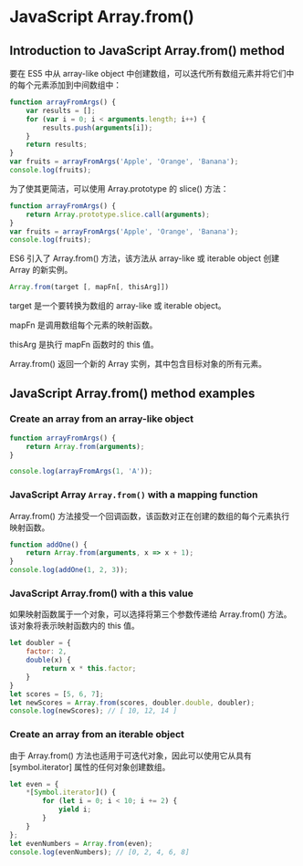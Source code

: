 # JavaScript Array.from()

## Introduction to JavaScript Array.from() method

要在 ES5 中从 array-like object 中创建数组，可以迭代所有数组元素并将它们中的每个元素添加到中间数组中：

```js
function arrayFromArgs() {
    var results = [];
    for (var i = 0; i < arguments.length; i++) {
        results.push(arguments[i]);
    }
    return results;
}
var fruits = arrayFromArgs('Apple', 'Orange', 'Banana');
console.log(fruits);
```

为了使其更简洁，可以使用 Array.prototype 的 slice() 方法：

```js
function arrayFromArgs() {
    return Array.prototype.slice.call(arguments);
}
var fruits = arrayFromArgs('Apple', 'Orange', 'Banana');
console.log(fruits);
```

ES6 引入了 Array.from() 方法，该方法从 array-like 或 iterable object 创建 Array 的新实例。

```js
Array.from(target [, mapFn[, thisArg]])
```

target 是一个要转换为数组的 array-like 或 iterable object。

mapFn 是调用数组每个元素的映射函数。

thisArg 是执行 mapFn 函数时的 this 值。

Array.from() 返回一个新的 Array 实例，其中包含目标对象的所有元素。

## JavaScript Array.from() method examples

### Create an array from an array-like object

```js
function arrayFromArgs() {
    return Array.from(arguments);
}

console.log(arrayFromArgs(1, 'A'));
```

### JavaScript Array `Array.from()` with a mapping function

Array.from() 方法接受一个回调函数，该函数对正在创建的数组的每个元素执行映射函数。

```js
function addOne() {
    return Array.from(arguments, x => x + 1);
}
console.log(addOne(1, 2, 3));
```

### JavaScript Array.from() with a this value

如果映射函数属于一个对象，可以选择将第三个参数传递给 Array.from() 方法。该对象将表示映射函数内的 this 值。

```js
let doubler = {
    factor: 2,
    double(x) {
        return x * this.factor;
    }
}
let scores = [5, 6, 7];
let newScores = Array.from(scores, doubler.double, doubler);
console.log(newScores); // [ 10, 12, 14 ]
```

### Create an array from an iterable object

由于 Array.from() 方法也适用于可迭代对象，因此可以使用它从具有 [symbol.iterator] 属性的任何对象创建数组。

```js
let even = {
    *[Symbol.iterator]() {
        for (let i = 0; i < 10; i += 2) {
            yield i;
        }
    }
};
let evenNumbers = Array.from(even);
console.log(evenNumbers); // [0, 2, 4, 6, 8]
```